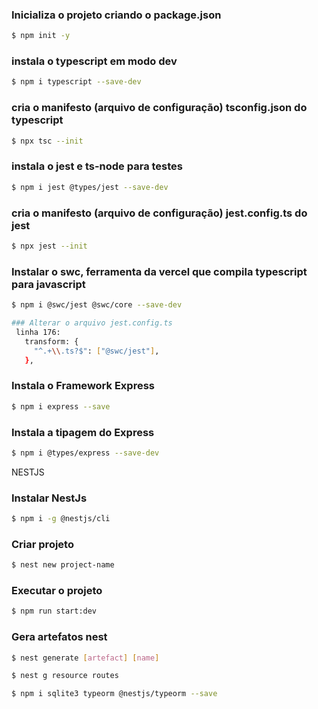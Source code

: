### Inicializa o projeto criando o package.json
```bash
$ npm init -y
```

### instala o typescript em modo dev
```bash
$ npm i typescript --save-dev
```

### cria o manifesto (arquivo de configuração) tsconfig.json do typescript 
```bash
$ npx tsc --init
```

### instala o jest e ts-node para testes
```bash
$ npm i jest @types/jest --save-dev
```

### cria o manifesto (arquivo de configuração) jest.config.ts do jest
```bash
$ npx jest --init
```

### Instalar o swc, ferramenta da vercel que compila typescript para javascript
```bash
$ npm i @swc/jest @swc/core --save-dev

### Alterar o arquivo jest.config.ts
 linha 176:
   transform: {
     "^.+\\.ts?$": ["@swc/jest"],
   },
```

### Instala o Framework Express
```bash
$ npm i express --save
```

### Instala a tipagem do Express
```bash
$ npm i @types/express --save-dev
```

NESTJS

### Instalar NestJs
```bash
$ npm i -g @nestjs/cli
```

### Criar projeto
```bash
$ nest new project-name
```

### Executar o projeto
```bash
$ npm run start:dev
```

### Gera artefatos nest
```bash
$ nest generate [artefact] [name]
```

```bash
$ nest g resource routes
```

```bash
$ npm i sqlite3 typeorm @nestjs/typeorm --save
```
